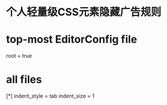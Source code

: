 # 个人轻量级CSS元素隐藏广告规则
# top-most EditorConfig file
root = true

# all files
[*]
indent_style = tab
indent_size = 1
